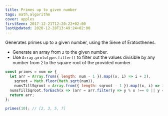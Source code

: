 ```yaml
---
title: Primes up to given number
tags: math,algorithm
cover: apples
firstSeen: 2017-12-21T12:20:22+02:00
lastUpdated: 2020-12-28T13:49:24+02:00
---
```


Generates primes up to a given number, using the Sieve of Eratosthenes.

- Generate an array from `2` to the given number.
- Use `Array.prototype.filter()` to filter out the values divisible by any number from `2` to the square root of the provided number.

```js
const primes = num => {
  let arr = Array.from({ length: num - 1 }).map((x, i) => i + 2),
    sqroot = Math.floor(Math.sqrt(num)),
    numsTillSqroot = Array.from({ length: sqroot - 1 }).map((x, i) => i + 2);
  numsTillSqroot.forEach(x => (arr = arr.filter(y => y % x !== 0 || y === x)));
  return arr;
};
```

```js
primes(10); // [2, 3, 5, 7]
```
